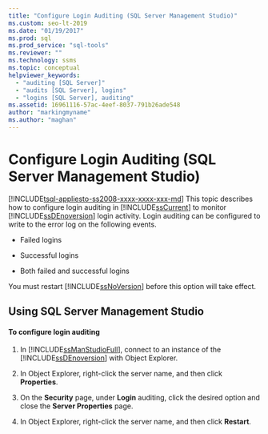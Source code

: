 ```yaml
---
title: "Configure Login Auditing (SQL Server Management Studio)"
ms.custom: seo-lt-2019
ms.date: "01/19/2017"
ms.prod: sql
ms.prod_service: "sql-tools"
ms.reviewer: ""
ms.technology: ssms
ms.topic: conceptual
helpviewer_keywords: 
  - "auditing [SQL Server]"
  - "audits [SQL Server], logins"
  - "logins [SQL Server], auditing"
ms.assetid: 16961116-57ac-4eef-8037-791b26ade548
author: "markingmyname"
ms.author: "maghan"
---
```

# Configure Login Auditing (SQL Server Management Studio)
[!INCLUDE[tsql-appliesto-ss2008-xxxx-xxxx-xxx-md](../includes/applies-to-version/sqlserver.md)]
This topic describes how to configure login auditing in [!INCLUDE[ssCurrent](../includes/sscurrent-md.md)] to monitor [!INCLUDE[ssDEnoversion](../includes/ssdenoversion_md.md)] login activity. Login auditing can be configured to write to the error log on the following events.  
  
-   Failed logins  
  
-   Successful logins  
  
-   Both failed and successful logins  
  
You must restart [!INCLUDE[ssNoVersion](../includes/ssnoversion-md.md)] before this option will take effect.  
  
## <a name="SSMSProcedure"></a>Using SQL Server Management Studio  
  
#### To configure login auditing  
  
1.  In [!INCLUDE[ssManStudioFull](../includes/ssmanstudiofull-md.md)], connect to an instance of the [!INCLUDE[ssDEnoversion](../includes/ssdenoversion_md.md)] with Object Explorer.  
  
2.  In Object Explorer, right-click the server name, and then click **Properties**.  
  
3.  On the **Security** page, under **Login** auditing, click the desired option and close the **Server Properties** page.  
  
4.  In Object Explorer, right-click the server name, and then click **Restart**.  
  
